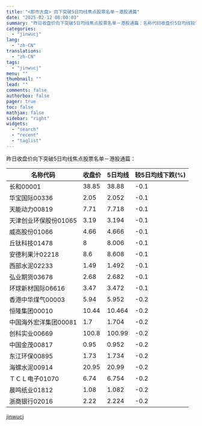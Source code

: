 ```yaml
---
title: "<即市大盘> 向下突破5日均线焦点股票名单－港股通篇"
date: "2025-02-12 08:00:03"
summary: "昨日收盘价向下突破5日均线焦点股票名单－港股通篇：名称代码收盘价5日均线较5日均线下跌(%)长和00..."
categories:
  - "jinwucj"
lang:
  - "zh-CN"
translations:
  - "zh-CN"
tags:
  - "jinwucj"
menu: ""
thumbnail: ""
lead: ""
comments: false
authorbox: false
pager: true
toc: false
mathjax: false
sidebar: "right"
widgets:
  - "search"
  - "recent"
  - "taglist"
---
```


昨日收盘价向下突破5日均线焦点股票名单－港股通篇：

| 名称代码 | 收盘价 | 5日均线 | 较5日均线下跌(%) |
| --- | --- | --- | --- |
| 长和00001 | 38.85 | 38.88 | -0.1 |
| 华宝国际00336 | 2.05 | 2.052 | -0.1 |
| 天能动力00819 | 7.71 | 7.718 | -0.1 |
| 天津创业环保股份01065 | 3.19 | 3.194 | -0.1 |
| 威高股份01066 | 4.66 | 4.666 | -0.1 |
| 丘钛科技01478 | 8 | 8.006 | -0.1 |
| 安德利果汁02218 | 8.6 | 8.608 | -0.1 |
| 西部水泥02233 | 1.49 | 1.492 | -0.1 |
| 弘业期货03678 | 2.68 | 2.682 | -0.1 |
| 环球新材国际06616 | 3.47 | 3.472 | -0.1 |
| 香港中华煤气00003 | 5.94 | 5.952 | -0.2 |
| 恒隆集团00010 | 10.44 | 10.464 | -0.2 |
| 中国海外宏洋集团00081 | 1.7 | 1.704 | -0.2 |
| 创科实业00669 | 100.8 | 100.99 | -0.2 |
| 中国金茂00817 | 0.95 | 0.952 | -0.2 |
| 东江环保00895 | 1.73 | 1.734 | -0.2 |
| 海螺水泥00914 | 20.95 | 20.99 | -0.2 |
| ＴＣＬ电子01070 | 6.74 | 6.754 | -0.2 |
| 晨鸣纸业01812 | 1.08 | 1.082 | -0.2 |
| 浙商银行02016 | 2.22 | 2.224 | -0.2 |

[jinwucj](https://sky.szfiu.com/info/hk/details/265967789)
